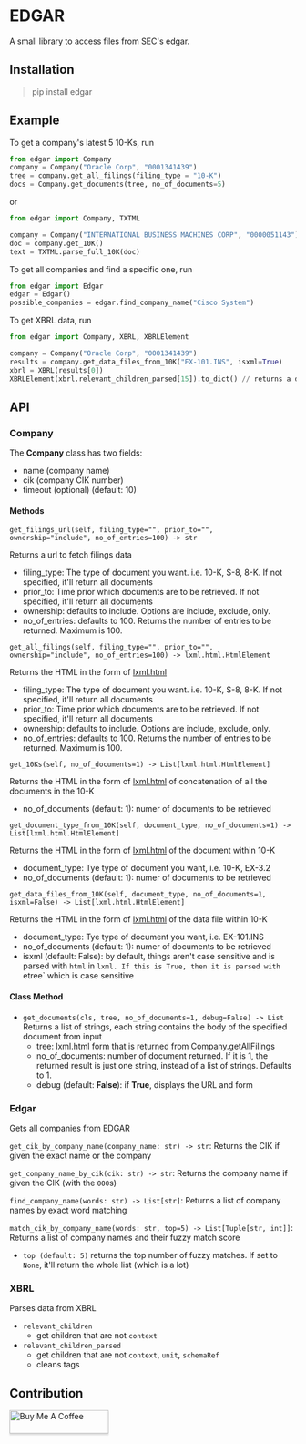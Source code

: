 # EDGAR
A small library to access files from SEC's edgar.

## Installation

>   pip install edgar

## Example
To get a company's latest 5 10-Ks, run

``` python
from edgar import Company
company = Company("Oracle Corp", "0001341439")
tree = company.get_all_filings(filing_type = "10-K")
docs = Company.get_documents(tree, no_of_documents=5)
```
or
```python
from edgar import Company, TXTML

company = Company("INTERNATIONAL BUSINESS MACHINES CORP", "0000051143")
doc = company.get_10K()
text = TXTML.parse_full_10K(doc)
```

To get all companies and find a specific one, run

``` python
from edgar import Edgar
edgar = Edgar()
possible_companies = edgar.find_company_name("Cisco System")
```

To get XBRL data, run
```python
from edgar import Company, XBRL, XBRLElement

company = Company("Oracle Corp", "0001341439")
results = company.get_data_files_from_10K("EX-101.INS", isxml=True)
xbrl = XBRL(results[0])
XBRLElement(xbrl.relevant_children_parsed[15]).to_dict() // returns a dictionary of name, value, and schemaRef
```

## API

### Company
The **Company** class has two fields:

* name (company name)
* cik (company CIK number)
* timeout (optional) (default: 10)

#### Methods
`get_filings_url(self, filing_type="", prior_to="", ownership="include", no_of_entries=100) -> str`

Returns a url to fetch filings data
* filing_type: The type of document you want. i.e. 10-K, S-8, 8-K. If not specified, it'll return all documents
* prior_to: Time prior which documents are to be retrieved. If not specified, it'll return all documents
* ownership: defaults to include. Options are include, exclude, only.
* no_of_entries: defaults to 100. Returns the number of entries to be returned. Maximum is 100.



`get_all_filings(self, filing_type="", prior_to="", ownership="include", no_of_entries=100) -> lxml.html.HtmlElement`

Returns the HTML in the form of [lxml.html](http://lxml.de/lxmlhtml.html)
* filing_type: The type of document you want. i.e. 10-K, S-8, 8-K. If not specified, it'll return all documents
* prior_to: Time prior which documents are to be retrieved. If not specified, it'll return all documents
* ownership: defaults to include. Options are include, exclude, only.
* no_of_entries: defaults to 100. Returns the number of entries to be returned. Maximum is 100.



`get_10Ks(self, no_of_documents=1) -> List[lxml.html.HtmlElement]`

Returns the HTML in the form of [lxml.html](http://lxml.de/lxmlhtml.html) of concatenation of all the documents in the 10-K
* no_of_documents (default: 1): numer of documents to be retrieved



`get_document_type_from_10K(self, document_type, no_of_documents=1) -> List[lxml.html.HtmlElement]`

Returns the HTML in the form of [lxml.html](http://lxml.de/lxmlhtml.html) of the document within 10-K
* document_type: Tye type of document you want, i.e. 10-K, EX-3.2
* no_of_documents (default: 1): numer of documents to be retrieved



`get_data_files_from_10K(self, document_type, no_of_documents=1, isxml=False) -> List[lxml.html.HtmlElement]`

Returns the HTML in the form of [lxml.html](http://lxml.de/lxmlhtml.html) of the data file within 10-K
* document_type: Tye type of document you want, i.e. EX-101.INS
* no_of_documents (default: 1): numer of documents to be retrieved
* isxml (default: False): by default, things aren't case sensitive and is parsed with `html` in `lxml. If this is True, then it is parsed with `etree` which is case sensitive

#### Class Method

* `get_documents(cls, tree, no_of_documents=1, debug=False) -> List` Returns a list of strings, each string contains the body of the specified document from input
    * tree: lxml.html form that is returned from Company.getAllFilings
    * no_of_documents: number of document returned. If it is 1, the returned result is just one string, instead of a list of strings. Defaults to 1.
    * debug (default: **False**): if **True**, displays the URL and form


### Edgar
Gets all companies from EDGAR

`get_cik_by_company_name(company_name: str) -> str`: Returns the CIK if given the exact name or the company

`get_company_name_by_cik(cik: str) -> str`: Returns the company name if given the CIK (with the `000`s) 

`find_company_name(words: str) -> List[str]`: Returns a list of company names by exact word matching

`match_cik_by_company_name(words: str, top=5) -> List[Tuple[str, int]]`: Returns a list of company names and their fuzzy match score
* `top (default: 5)` returns the top number of fuzzy matches. If set to `None`, it'll return the whole list (which is a lot)

### XBRL
Parses data from XBRL
* `relevant_children`
    * get children that are not `context`
* `relevant_children_parsed`
    * get children that are not `context`, `unit`, `schemaRef`
    * cleans tags

## Contribution
<a href="https://www.buymeacoffee.com/joeyism" target="_blank"><img src="https://www.buymeacoffee.com/assets/img/custom_images/orange_img.png" alt="Buy Me A Coffee" style="height: 41px !important;width: 174px !important;box-shadow: 0px 3px 2px 0px rgba(190, 190, 190, 0.5) !important;-webkit-box-shadow: 0px 3px 2px 0px rgba(190, 190, 190, 0.5) !important;" ></a>
